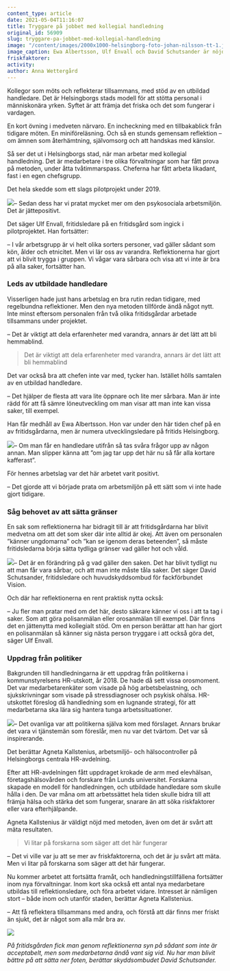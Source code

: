 ```yaml
---
content_type: article
date: 2021-05-04T11:16:07
title: Tryggare på jobbet med kollegial handledning
original_id: 56909
slug: tryggare-pa-jobbet-med-kollegial-handledning
image: "/content/images/2000x1000-helsingborg-foto-johan-nilsson-tt-1.jpg"
image_caption: Ewa Albertsson, Ulf Envall och David Schutsander är nöjda med den kollegiala handledningen i Helsingborg. De har blivit öppnare och har delat värdefulla erfarenheter med varandra, berättar de.
friskfaktorer:
activity:
author: Anna Wettergård
---
```


Kollegor som möts och reflekterar tillsammans, med stöd av en utbildad handledare. Det är Helsingborgs stads modell för att stötta personal i människonära yrken. Syftet är att främja det friska och det som fungerar i vardagen.

En kort övning i medveten närvaro. En incheckning med en tillbakablick från tidigare möten. En miniföreläsning. Och så en stunds gemensam reflektion – om ämnen som återhämtning, självomsorg och att handskas med känslor.

Så ser det ut i Helsingborgs stad, när man arbetar med kollegial handledning. Det är medarbetare i tre olika förvaltningar som har fått prova på metoden, under åtta tvåtimmarspass. Cheferna har fått arbeta likadant, fast i en egen chefsgrupp.

Det hela skedde som ett slags pilotprojekt under 2019.

[![](https://www.suntarbetsliv.se/wp-content/uploads/2021/04/200x220-ulf-envall-foto-johan-nilsson-tt.jpg)](https://www.suntarbetsliv.se/wp-content/uploads/2021/04/200x220-ulf-envall-foto-johan-nilsson-tt.jpg)– Sedan dess har vi pratat mycket mer om den psykosociala arbetsmiljön. Det är jättepositivt.

Det säger Ulf Envall, fritidsledare på en fritidsgård som ingick i pilotprojektet. Han fortsätter:

– I vår arbetsgrupp är vi helt olika sorters personer, vad gäller sådant som kön, ålder och etnicitet. Men vi lär oss av varandra. Reflektionerna har gjort att vi blivit trygga i gruppen. Vi vågar vara sårbara och visa att vi inte är bra på alla saker, fortsätter han.

### Leds av utbildade handledare

Visserligen hade just hans arbetslag en bra rutin redan tidigare, med regelbundna reflektioner. Men den nya metoden tillförde ändå något nytt. Inte minst eftersom personalen från två olika fritidsgårdar arbetade tillsammans under projektet.

– Det är viktigt att dela erfarenheter med varandra, annars är det lätt att bli hemmablind.

> Det är viktigt att dela erfarenheter med varandra, annars är det lätt att bli hemmablind

Det var också bra att chefen inte var med, tycker han. Istället hölls samtalen av en utbildad handledare.

– Det hjälper de flesta att vara lite öppnare och lite mer sårbara. Man är inte rädd för att få sämre löneutveckling om man visar att man inte kan vissa saker, till exempel.

Han får medhåll av Ewa Albertsson. Hon var under den här tiden chef på en av fritidsgårdarna, men är numera utvecklingsledare på fritids Helsingborg.

[![](https://www.suntarbetsliv.se/wp-content/uploads/2021/04/200x220-ewa-Albertsson-foto-johan-nilsson-tt.jpg)](https://www.suntarbetsliv.se/wp-content/uploads/2021/04/200x220-ewa-Albertsson-foto-johan-nilsson-tt.jpg)– Om man får en handledare utifrån så tas svåra frågor upp av någon annan. Man slipper känna att ”om jag tar upp det här nu så får alla kortare kafferast”.

För hennes arbetslag var det här arbetet varit positivt.

– Det gjorde att vi började prata om arbetsmiljön på ett sätt som vi inte hade gjort tidigare.

### Såg behovet av att sätta gränser

En sak som reflektionerna har bidragit till är att fritidsgårdarna har blivit medvetna om att det som sker där inte alltid är okej. Att även om personalen ”känner ungdomarna” och ”kan se igenom deras beteenden”, så måste fritidsledarna börja sätta tydliga gränser vad gäller hot och våld.

[![](https://www.suntarbetsliv.se/wp-content/uploads/2021/04/200x220-David-Schutsander-foto-johan-nilsson-tt.jpg)](https://www.suntarbetsliv.se/wp-content/uploads/2021/04/200x220-David-Schutsander-foto-johan-nilsson-tt.jpg)– Det är en förändring på g vad gäller den saken. Det har blivit tydligt nu att man får vara sårbar, och att man inte måste tåla saker. Det säger David Schutsander, fritidsledare och huvudskyddsombud för fackförbundet Vision.

Och där har reflektionerna en rent praktisk nytta också:

– Ju fler man pratar med om det här, desto säkrare känner vi oss i att ta tag i saker. Som att göra polisanmälan eller orosanmälan till exempel. Där finns det en jättenytta med kollegialt stöd. Om en person berättar att han har gjort en polisanmälan så känner sig nästa person tryggare i att också göra det, säger Ulf Envall.

### Uppdrag från politiker

Bakgrunden till handledningarna är ett uppdrag från politikerna i kommunstyrelsens HR-utskott, år 2018. De hade då sett vissa orosmoment. Det var medarbetarenkäter som visade på hög arbetsbelastning, och sjukskrivningar som visade på stressdiagnoser och psykisk ohälsa. HR-utskottet föreslog då handledning som en lugnande strategi, för att medarbetarna ska lära sig hantera tunga arbetssituationer.

[![](https://www.suntarbetsliv.se/wp-content/uploads/2021/04/200x220-agneta-kallstenius.jpg)](https://www.suntarbetsliv.se/wp-content/uploads/2021/04/200x220-agneta-kallstenius.jpg)– Det ovanliga var att politikerna själva kom med förslaget. Annars brukar det vara vi tjänstemän som föreslår, men nu var det tvärtom. Det var så inspirerande.

Det berättar Agneta Kallstenius, arbetsmiljö- och hälsocontroller på Helsingborgs centrala HR-avdelning.

Efter att HR-avdelningen fått uppdraget krokade de arm med elevhälsan, företagshälsovården och forskare från Lunds universitet. Forskarna skapade en modell för handledningen, och utbildade handledare som skulle hålla i den. De var måna om att arbetssättet hela tiden skulle bidra till att främja hälsa och stärka det som fungerar, snarare än att söka riskfaktorer eller vara efterhjälpande.

Agneta Kallstenius är väldigt nöjd med metoden, även om det är svårt att mäta resultaten.

> Vi litar på forskarna som säger att det här fungerar

– Det vi ville var ju att se mer av friskfaktorerna, och det är ju svårt att mäta. Men vi litar på forskarna som säger att det här fungerar.

Nu kommer arbetet att fortsätta framåt, och handledningstillfällena fortsätter inom nya förvaltningar. Inom kort ska också ett antal nya medarbetare utbildas till reflektionsledare, och föra arbetet vidare. Intresset är nämligen stort – både inom och utanför staden, berättar Agneta Kallstenius.

– Att få reflektera tillsammans med andra, och förstå att där finns mer friskt än sjukt, det är något som alla mår bra av.

![](https://www.suntarbetsliv.se/wp-content/uploads/2021/04/750x400-helsingborg-2-foto-johan-nilsson-tt.jpg)

_På fritidsgården fick man genom reflektionerna syn på sådant som inte är acceptabelt, men som medarbetarna ändå vant sig vid. Nu har man blivit bättre på att sätta ner foten, berättar skyddsombudet David Schutsander._[  
](https://www.suntarbetsliv.se/wp-content/uploads/2021/04/750x400-helsingborg-2-foto-johan-nilsson-tt.jpg)
